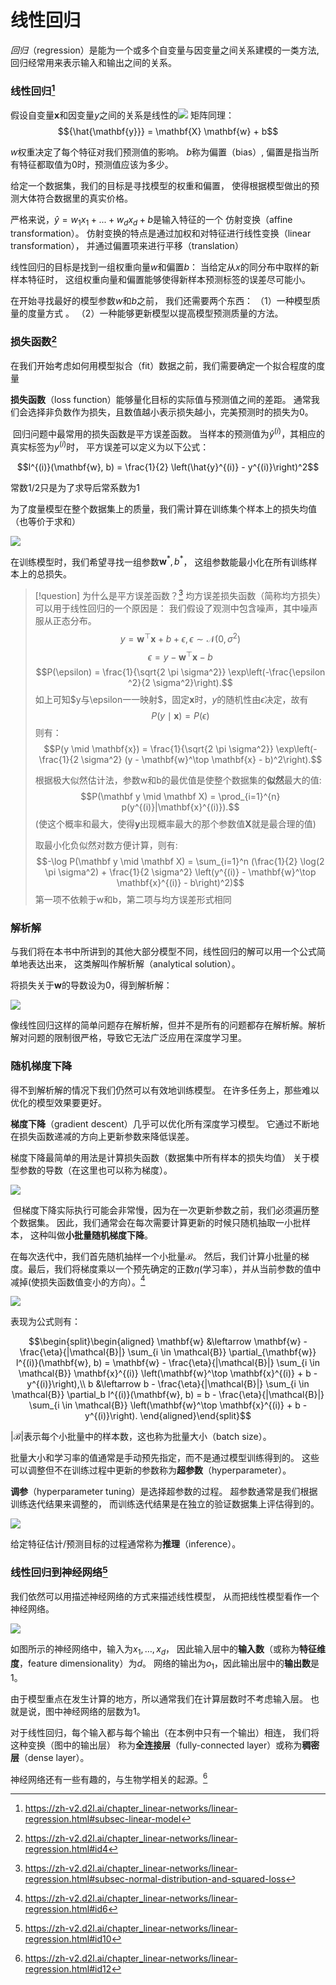 # 线性回归

_回归_（regression）是能为一个或多个自变量与因变量之间关系建模的一类方法,回归经常用来表示输入和输出之间的关系。

### 线性回归[^1]

假设自变量$\mathbf{x}$和因变量$y$之间的关系是线性的![](../../../files/images/AI/12-c-1-1.png)
矩阵同理：
$${\hat{\mathbf{y}}} = \mathbf{X} \mathbf{w} + b$$

$w$权重决定了每个特征对我们预测值的影响。 $b$称为偏置（bias）, 偏置是指当所有特征都取值为0时，预测值应该为多少。

给定一个数据集，我们的目标是寻找模型的权重和偏置， 使得根据模型做出的预测大体符合数据里的真实价格。

严格来说，$\hat{y} = w_1  x_1 + ... + w_d  x_d + b$是输入特征的一个 仿射变换（affine transformation）。 仿射变换的特点是通过加权和对特征进行线性变换（linear transformation）， 并通过偏置项来进行平移（translation）

线性回归的目标是找到一组权重向量$w$和偏置$b$： 当给定从$x$的同分布中取样的新样本特征时， 这组权重向量和偏置能够使得新样本预测标签的误差尽可能小。

在开始寻找最好的模型参数$w$和$b$之前， 我们还需要两个东西： 
（1）一种模型质量的度量方式 。
（2）一种能够更新模型以提高模型预测质量的方法。

### 损失函数[^2]

在我们开始考虑如何用模型拟合（fit）数据之前，我们需要确定一个拟合程度的度量

**损失函数**（loss function）能够量化目标的实际值与预测值之间的差距。 通常我们会选择非负数作为损失，且数值越小表示损失越小，完美预测时的损失为0。

 回归问题中最常用的损失函数是平方误差函数。 当样本的预测值为$\hat{y}^{(i)}$，其相应的真实标签为$y^{(i)}$时， 平方误差可以定义为以下公式：

$$l^{(i)}(\mathbf{w}, b) = \frac{1}{2} \left(\hat{y}^{(i)} - y^{(i)}\right)^2$$

常数1/2只是为了求导后常系数为1

为了度量模型在整个数据集上的质量，我们需计算在训练集个样本上的损失均值（也等价于求和）

![](../../../files/images/AI/12-c-2.png)

在训练模型时，我们希望寻找一组参数$\mathbf{w}^*, b^*$， 这组参数能最小化在所有训练样本上的总损失。

> [!question] 为什么是平方误差函数？[^5]
> 均方误差损失函数（简称均方损失）可以用于线性回归的一个原因是： 我们假设了观测中包含噪声，其中噪声服从正态分布。
> $$y = \mathbf{w}^\top \mathbf{x} + b + \epsilon,\epsilon \sim \mathcal{N}(0, \sigma^2)$$
> $$\epsilon = y-\mathbf{w}^\top \mathbf{x} - b$$
>$$P(\epsilon) = \frac{1}{\sqrt{2 \pi \sigma^2}} \exp\left(-\frac{\epsilon ^2}{2 \sigma^2}\right).$$
> 如上可知$y与\epsilon一一映射$，固定$\mathbf{x}$时，$y$的随机性由$\epsilon$决定，故有$$P(y \mid \mathbf{x}) = P(\epsilon)$$
> 则有：$$P(y \mid \mathbf{x}) = \frac{1}{\sqrt{2 \pi \sigma^2}} \exp\left(-\frac{1}{2 \sigma^2} (y - \mathbf{w}^\top \mathbf{x} - b)^2\right).$$
> 
> 根据极大似然估计法，参数w和b的最优值是使整个数据集的**似然**最大的值:$$P(\mathbf y \mid \mathbf X) = \prod_{i=1}^{n} p(y^{(i)}|\mathbf{x}^{(i)}).$$
> (使这个概率和最大，使得$\mathbf{y}$出现概率最大的那个参数值$\mathbf{X}$就是最合理的值)
> 
> 取最小化负似然对数方便计算，则有:$$-\log P(\mathbf y \mid \mathbf X) = \sum_{i=1}^n (\frac{1}{2} \log(2 \pi \sigma^2) + \frac{1}{2 \sigma^2} \left(y^{(i)} - \mathbf{w}^\top \mathbf{x}^{(i)} - b\right)^2)$$
>第一项不依赖于w和b，第二项与均方误差形式相同

### 解析解

与我们将在本书中所讲到的其他大部分模型不同，线性回归的解可以用一个公式简单地表达出来， 这类解叫作解析解（analytical solution）。

将损失关于$\mathbf{w}$的导数设为0，得到解析解：

![](../../../files/images/AI/12-c-3.png)

像线性回归这样的简单问题存在解析解，但并不是所有的问题都存在解析解。解析解对问题的限制很严格，导致它无法广泛应用在深度学习里。

### 随机梯度下降

得不到解析解的情况下我们仍然可以有效地训练模型。 在许多任务上，那些难以优化的模型效果要更好。

**梯度下降**（gradient descent）几乎可以优化所有深度学习模型。 它通过不断地在损失函数递减的方向上更新参数来降低误差。

梯度下降最简单的用法是计算损失函数（数据集中所有样本的损失均值） 关于模型参数的导数（在这里也可以称为梯度）。

![](../../../files/images/AI/12-c-5.png)
 
 但梯度下降实际执行可能会非常慢，因为在一次更新参数之前，我们必须遍历整个数据集。 因此，我们通常会在每次需要计算更新的时候只随机抽取一小批样本， 这种叫做**小批量随机梯度下降**。

在每次迭代中，我们首先随机抽样一个小批量$\mathcal{B}$。 然后，我们计算小批量的梯度。最后，我们将梯度乘以一个预先确定的正数$\eta$(学习率），并从当前参数的值中减掉(使损失函数值变小的方向）。[^4]

![](../../../files/images/AI/12-c-6.png)

表现为公式则有：

$$\begin{split}\begin{aligned} \mathbf{w} &\leftarrow \mathbf{w} -   \frac{\eta}{|\mathcal{B}|} \sum_{i \in \mathcal{B}} \partial_{\mathbf{w}} l^{(i)}(\mathbf{w}, b) = \mathbf{w} - \frac{\eta}{|\mathcal{B}|} \sum_{i \in \mathcal{B}} \mathbf{x}^{(i)} \left(\mathbf{w}^\top \mathbf{x}^{(i)} + b - y^{(i)}\right),\\ b &\leftarrow b -  \frac{\eta}{|\mathcal{B}|} \sum_{i \in \mathcal{B}} \partial_b l^{(i)}(\mathbf{w}, b)  = b - \frac{\eta}{|\mathcal{B}|} \sum_{i \in \mathcal{B}} \left(\mathbf{w}^\top \mathbf{x}^{(i)} + b - y^{(i)}\right). \end{aligned}\end{split}$$

$|\mathcal{B}|$表示每个小批量中的样本数，这也称为批量大小（batch size）。

批量大小和学习率的值通常是手动预先指定，而不是通过模型训练得到的。 这些可以调整但不在训练过程中更新的参数称为**超参数**（hyperparameter）。 

**调参**（hyperparameter tuning）是选择超参数的过程。 超参数通常是我们根据训练迭代结果来调整的， 而训练迭代结果是在独立的验证数据集上评估得到的。

![](../../../files/images/AI/12-c-7.png)

给定特征估计/预测目标的过程通常称为**推理**（inference）。

### 线性回归到神经网络[^6]

我们依然可以用描述神经网络的方式来描述线性模型， 从而把线性模型看作一个神经网络。

![](https://zh-v2.d2l.ai/_images/singleneuron.svg)

如图所示的神经网络中，输入为$x_1, \ldots, x_d$， 因此输入层中的**输入数**（或称为**特征维度**，feature dimensionality）为$d$。 网络的输出为$o_1$，因此输出层中的**输出数**是1。

由于模型重点在发生计算的地方，所以通常我们在计算层数时不考虑输入层。 也就是说，图中神经网络的层数为1。

对于线性回归，每个输入都与每个输出（在本例中只有一个输出）相连， 我们将这种变换（图中的输出层） 称为**全连接层**（fully-connected layer）或称为**稠密层**（dense layer）。

神经网络还有一些有趣的，与生物学相关的起源。[^7]





[^1]: https://zh-v2.d2l.ai/chapter_linear-networks/linear-regression.html#subsec-linear-model

[^2]: https://zh-v2.d2l.ai/chapter_linear-networks/linear-regression.html#id4

[^4]: https://zh-v2.d2l.ai/chapter_linear-networks/linear-regression.html#id6

[^5]: https://zh-v2.d2l.ai/chapter_linear-networks/linear-regression.html#subsec-normal-distribution-and-squared-loss

[^6]: https://zh-v2.d2l.ai/chapter_linear-networks/linear-regression.html#id10

[^7]: https://zh-v2.d2l.ai/chapter_linear-networks/linear-regression.html#id12
